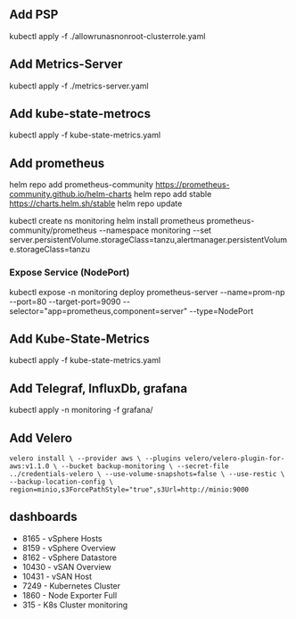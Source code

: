 ## Add PSP
kubectl apply -f ./allowrunasnonroot-clusterrole.yaml

## Add Metrics-Server
kubectl apply -f ./metrics-server.yaml

## Add kube-state-metrocs
kubectl apply -f kube-state-metrics.yaml

## Add prometheus
helm repo add prometheus-community https://prometheus-community.github.io/helm-charts
helm repo add stable https://charts.helm.sh/stable
helm repo update

kubectl create ns monitoring
helm install prometheus prometheus-community/prometheus  --namespace monitoring --set server.persistentVolume.storageClass=tanzu,alertmanager.persistentVolume.storageClass=tanzu

### Expose Service (NodePort)
kubectl expose -n monitoring deploy prometheus-server --name=prom-np --port=80 --target-port=9090 --selector="app=prometheus,component=server" --type=NodePort

## Add Kube-State-Metrics
kubectl apply -f kube-state-metrics.yaml

## Add Telegraf, InfluxDb, grafana
kubectl apply -n monitoring -f grafana/

## Add Velero
`velero install \
    --provider aws \
    --plugins velero/velero-plugin-for-aws:v1.1.0 \
    --bucket backup-monitoring \
    --secret-file ../credentials-velero \
    --use-volume-snapshots=false \
    --use-restic \
    --backup-location-config \
    region=minio,s3ForcePathStyle="true",s3Url=http://minio:9000
    `


## dashboards
* 8165 - vSphere Hosts
* 8159 - vSphere Overview
* 8162 - vSphere Datastore
* 10430 - vSAN Overview
* 10431 - vSAN Host
* 7249 - Kubernetes Cluster
* 1860 - Node Exporter Full
* 315 - K8s Cluster monitoring
